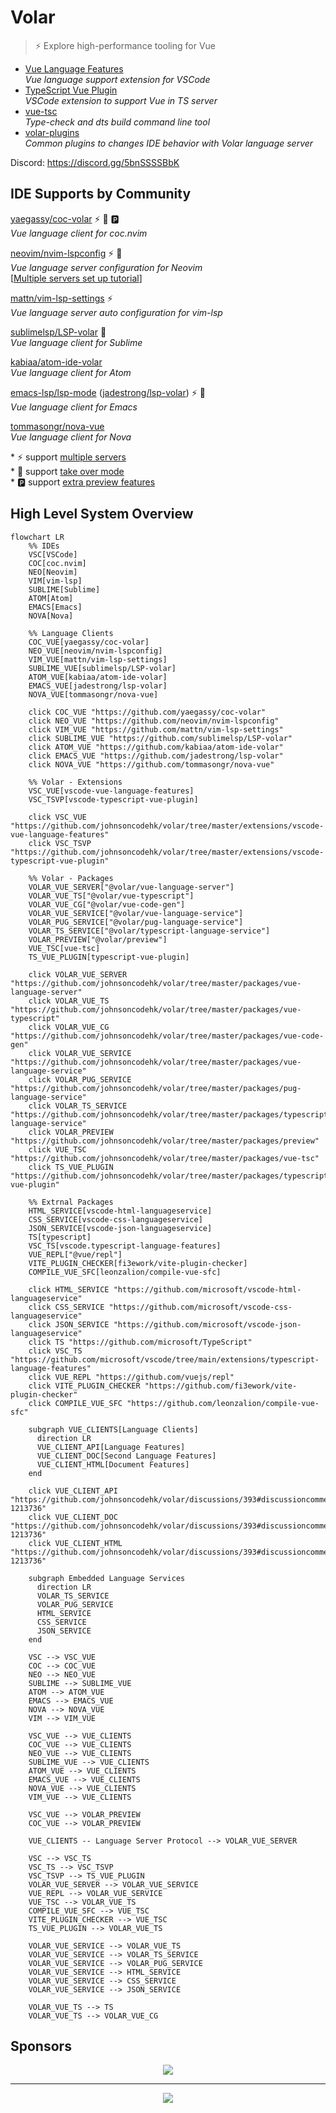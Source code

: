 # Volar

> ⚡ Explore high-performance tooling for Vue

- [Vue Language Features](https://github.com/johnsoncodehk/volar/tree/master/extensions/vscode-vue-language-features) \
*Vue language support extension for VSCode*
- [TypeScript Vue Plugin](https://github.com/johnsoncodehk/volar/tree/master/extensions/vscode-typescript-vue-plugin) \
*VSCode extension to support Vue in TS server*
- [vue-tsc](https://github.com/johnsoncodehk/volar/tree/master/packages/vue-tsc) \
*Type-check and dts build command line tool*
- [volar-plugins](https://github.com/johnsoncodehk/volar-plugins) \
*Common plugins to changes IDE behavior with Volar language server*

Discord: https://discord.gg/5bnSSSSBbK

## IDE Supports by Community

[yaegassy/coc-volar](https://github.com/yaegassy/coc-volar) ⚡ 🤝 🅿️ \
*Vue language client for coc.nvim*

[neovim/nvim-lspconfig](https://github.com/neovim/nvim-lspconfig) ⚡ 🤝 \
*Vue language server configuration for Neovim* \
[[Multiple servers set up tutorial](https://github.com/johnsoncodehk/volar/discussions/606)]

[mattn/vim-lsp-settings](https://github.com/mattn/vim-lsp-settings) ⚡ \
*Vue language server auto configuration for vim-lsp*

[sublimelsp/LSP-volar](https://github.com/sublimelsp/LSP-volar) 🤝 \
*Vue language client for Sublime*

[kabiaa/atom-ide-volar](https://github.com/kabiaa/atom-ide-volar) \
*Vue language client for Atom*

[emacs-lsp/lsp-mode](https://github.com/emacs-lsp/lsp-mode) ([jadestrong/lsp-volar](https://github.com/jadestrong/lsp-volar)) ⚡ 🤝 \
*Vue language client for Emacs*

[tommasongr/nova-vue](https://github.com/tommasongr/nova-vue) \
*Vue language client for Nova*

\* ⚡ support [multiple servers](https://github.com/johnsoncodehk/volar/discussions/393#discussioncomment-1213736) \
\* 🤝 support [take over mode](https://github.com/johnsoncodehk/volar/discussions/471) \
\* 🅿️ support [extra preview features](https://twitter.com/johnsoncodehk/status/1507024137901916161)

## High Level System Overview

```mermaid
flowchart LR
    %% IDEs
    VSC[VSCode]
    COC[coc.nvim]
    NEO[Neovim]
    VIM[vim-lsp]
    SUBLIME[Sublime]
    ATOM[Atom]
    EMACS[Emacs]
    NOVA[Nova]

    %% Language Clients
    COC_VUE[yaegassy/coc-volar]
    NEO_VUE[neovim/nvim-lspconfig]
    VIM_VUE[mattn/vim-lsp-settings]
    SUBLIME_VUE[sublimelsp/LSP-volar]
    ATOM_VUE[kabiaa/atom-ide-volar]
    EMACS_VUE[jadestrong/lsp-volar]
    NOVA_VUE[tommasongr/nova-vue]

    click COC_VUE "https://github.com/yaegassy/coc-volar"
    click NEO_VUE "https://github.com/neovim/nvim-lspconfig"
    click VIM_VUE "https://github.com/mattn/vim-lsp-settings"
    click SUBLIME_VUE "https://github.com/sublimelsp/LSP-volar"
    click ATOM_VUE "https://github.com/kabiaa/atom-ide-volar"
    click EMACS_VUE "https://github.com/jadestrong/lsp-volar"
    click NOVA_VUE "https://github.com/tommasongr/nova-vue"

    %% Volar - Extensions
    VSC_VUE[vscode-vue-language-features]
    VSC_TSVP[vscode-typescript-vue-plugin]

    click VSC_VUE "https://github.com/johnsoncodehk/volar/tree/master/extensions/vscode-vue-language-features"
    click VSC_TSVP "https://github.com/johnsoncodehk/volar/tree/master/extensions/vscode-typescript-vue-plugin"

    %% Volar - Packages
    VOLAR_VUE_SERVER["@volar/vue-language-server"]
    VOLAR_VUE_TS["@volar/vue-typescript"]
    VOLAR_VUE_CG["@volar/vue-code-gen"]
    VOLAR_VUE_SERVICE["@volar/vue-language-service"]
    VOLAR_PUG_SERVICE["@volar/pug-language-service"]
    VOLAR_TS_SERVICE["@volar/typescript-language-service"]
    VOLAR_PREVIEW["@volar/preview"]
    VUE_TSC[vue-tsc]
    TS_VUE_PLUGIN[typescript-vue-plugin]

    click VOLAR_VUE_SERVER "https://github.com/johnsoncodehk/volar/tree/master/packages/vue-language-server"
    click VOLAR_VUE_TS "https://github.com/johnsoncodehk/volar/tree/master/packages/vue-typescript"
    click VOLAR_VUE_CG "https://github.com/johnsoncodehk/volar/tree/master/packages/vue-code-gen"
    click VOLAR_VUE_SERVICE "https://github.com/johnsoncodehk/volar/tree/master/packages/vue-language-service"
    click VOLAR_PUG_SERVICE "https://github.com/johnsoncodehk/volar/tree/master/packages/pug-language-service"
    click VOLAR_TS_SERVICE "https://github.com/johnsoncodehk/volar/tree/master/packages/typescript-language-service"
    click VOLAR_PREVIEW "https://github.com/johnsoncodehk/volar/tree/master/packages/preview"
    click VUE_TSC "https://github.com/johnsoncodehk/volar/tree/master/packages/vue-tsc"
    click TS_VUE_PLUGIN "https://github.com/johnsoncodehk/volar/tree/master/packages/typescript-vue-plugin"

    %% Extrnal Packages
    HTML_SERVICE[vscode-html-languageservice]
    CSS_SERVICE[vscode-css-languageservice]
    JSON_SERVICE[vscode-json-languageservice]
    TS[typescript]
    VSC_TS[vscode.typescript-language-features]
	VUE_REPL["@vue/repl"]
	VITE_PLUGIN_CHECKER[fi3ework/vite-plugin-checker]
	COMPILE_VUE_SFC[leonzalion/compile-vue-sfc]

    click HTML_SERVICE "https://github.com/microsoft/vscode-html-languageservice"
    click CSS_SERVICE "https://github.com/microsoft/vscode-css-languageservice"
    click JSON_SERVICE "https://github.com/microsoft/vscode-json-languageservice"
    click TS "https://github.com/microsoft/TypeScript"
    click VSC_TS "https://github.com/microsoft/vscode/tree/main/extensions/typescript-language-features"
    click VUE_REPL "https://github.com/vuejs/repl"
    click VITE_PLUGIN_CHECKER "https://github.com/fi3ework/vite-plugin-checker"
    click COMPILE_VUE_SFC "https://github.com/leonzalion/compile-vue-sfc"

    subgraph VUE_CLIENTS[Language Clients]
      direction LR
      VUE_CLIENT_API[Language Features]
      VUE_CLIENT_DOC[Second Language Features]
      VUE_CLIENT_HTML[Document Features]
    end

    click VUE_CLIENT_API "https://github.com/johnsoncodehk/volar/discussions/393#discussioncomment-1213736"
    click VUE_CLIENT_DOC "https://github.com/johnsoncodehk/volar/discussions/393#discussioncomment-1213736"
    click VUE_CLIENT_HTML "https://github.com/johnsoncodehk/volar/discussions/393#discussioncomment-1213736"

    subgraph Embedded Language Services
      direction LR
      VOLAR_TS_SERVICE
      VOLAR_PUG_SERVICE
      HTML_SERVICE
      CSS_SERVICE
      JSON_SERVICE
    end

    VSC --> VSC_VUE
    COC --> COC_VUE
    NEO --> NEO_VUE
    SUBLIME --> SUBLIME_VUE
    ATOM --> ATOM_VUE
    EMACS --> EMACS_VUE
    NOVA --> NOVA_VUE
    VIM --> VIM_VUE

    VSC_VUE --> VUE_CLIENTS
    COC_VUE --> VUE_CLIENTS
    NEO_VUE --> VUE_CLIENTS
    SUBLIME_VUE --> VUE_CLIENTS
    ATOM_VUE --> VUE_CLIENTS
    EMACS_VUE --> VUE_CLIENTS
    NOVA_VUE --> VUE_CLIENTS
    VIM_VUE --> VUE_CLIENTS

	VSC_VUE --> VOLAR_PREVIEW
	COC_VUE --> VOLAR_PREVIEW

    VUE_CLIENTS -- Language Server Protocol --> VOLAR_VUE_SERVER

    VSC --> VSC_TS
    VSC_TS --> VSC_TSVP
    VSC_TSVP --> TS_VUE_PLUGIN
    VOLAR_VUE_SERVER --> VOLAR_VUE_SERVICE
    VUE_REPL --> VOLAR_VUE_SERVICE
    VUE_TSC --> VOLAR_VUE_TS
	COMPILE_VUE_SFC --> VUE_TSC
	VITE_PLUGIN_CHECKER --> VUE_TSC
    TS_VUE_PLUGIN --> VOLAR_VUE_TS

    VOLAR_VUE_SERVICE --> VOLAR_VUE_TS
    VOLAR_VUE_SERVICE --> VOLAR_TS_SERVICE
    VOLAR_VUE_SERVICE --> VOLAR_PUG_SERVICE
    VOLAR_VUE_SERVICE --> HTML_SERVICE
    VOLAR_VUE_SERVICE --> CSS_SERVICE
    VOLAR_VUE_SERVICE --> JSON_SERVICE

    VOLAR_VUE_TS --> TS
    VOLAR_VUE_TS --> VOLAR_VUE_CG
```

## Sponsors

<p align="center">
  <a href="https://cdn.jsdelivr.net/gh/johnsoncodehk/sponsors/company/sponsors.svg">
    <img src="https://cdn.jsdelivr.net/gh/johnsoncodehk/sponsors/company/sponsors.svg"/>
  </a>
</p>

---

<p align="center">
  <a href="https://cdn.jsdelivr.net/gh/johnsoncodehk/sponsors/sponsors.svg">
    <img src="https://cdn.jsdelivr.net/gh/johnsoncodehk/sponsors/sponsors.svg"/>
  </a>
</p>
